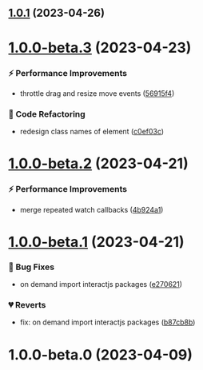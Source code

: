 ## [1.0.1](https://github.com/qmhc/grid-layout-plus/compare/v1.0.0-beta.3...v1.0.1) (2023-04-26)

# [1.0.0-beta.3](https://github.com/qmhc/grid-layout-plus/compare/v1.0.0-beta.2...v1.0.0-beta.3) (2023-04-23)

### ⚡ Performance Improvements

- throttle drag and resize move events ([56915f4](https://github.com/qmhc/grid-layout-plus/commit/56915f469a671f1a5e0b9b3077601c54b87c4839))

### 🔨 Code Refactoring

- redesign class names of element ([c0ef03c](https://github.com/qmhc/grid-layout-plus/commit/c0ef03c18f801dc4dc3632c53683258bddf09aee))

# [1.0.0-beta.2](https://github.com/qmhc/grid-layout-plus/compare/v1.0.0-beta.1...v1.0.0-beta.2) (2023-04-21)

### ⚡ Performance Improvements

- merge repeated watch callbacks ([4b924a1](https://github.com/qmhc/grid-layout-plus/commit/4b924a13364920ff5944b584c3485aadcf99d4e9))

# [1.0.0-beta.1](https://github.com/qmhc/grid-layout-plus/compare/v1.0.0-beta.0...v1.0.0-beta.1) (2023-04-21)

### 🐞 Bug Fixes

- on demand import interactjs packages ([e270621](https://github.com/qmhc/grid-layout-plus/commit/e270621996f806eaa023995f9328a004af2bbcb9))

### 💔 Reverts

- fix: on demand import interactjs packages ([b87cb8b](https://github.com/qmhc/grid-layout-plus/commit/b87cb8bea7d165179123383344297536980bcc11))

# 1.0.0-beta.0 (2023-04-09)

